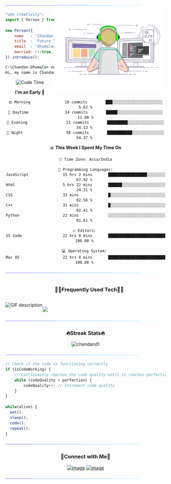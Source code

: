 <img src="/assets/images/horizontal-divider-gradient.gif">

<picture> 
<a href="https://media.giphy.com/media/SWoSkN6DxTszqIKEqv/giphy.gif" alt="Developer">
<img src="/assets//images/developer.webp" align="right" width="350">
</a>
</picture>

```js
"use creativity";
import { Person } from 'India';

new Person({
    name   : 'Chandan Dhumale',
    title  : 'Future Tech Leader',
    email  : 'dhumalechandan10@gmail.com',
    married: !!!true,
}).introduce();
```

```cmd
C:\Chandan-Dhumale> node index.js
Hi, my name is Chandan Dhumale, I'm a Computer Engineer from India.
```
<div align="center">

![Code Time](http://img.shields.io/badge/Code%20Time-1%2C637%20hrs%2030%20mins-blue)

<!--START_SECTION:waka-->
**I'm an Early 🐤** 

```text
🌞 Morning               10 commits        ███░░░░░░░░░░░░░░░░░░░░░░   5.62 %
🌆 Daytime                14 commits        █████░░░░░░░░░░░░░░░░░░░░   11.88 %
🌃 Evening                 21 commits        █████████░░░░░░░░░░░░░░░░   34.13 % 
🌙 Night                   58 commits        ███████████░░░░░░░░░░░░░░   54.37 % 

```

📊 **This Week I Spent My Time On** 

```text
🕑︎ Time Zone: Asia/India

💬 Programming Languages:
JavaScript               15 hrs 2 mins       █████████████████░░░░░░░░   67.92 % 
Html                     5 hrs 22 mins       ██████░░░░░░░░░░░░░░░░░░░   24.31 % 
CSS                      33 mins             █░░░░░░░░░░░░░░░░░░░░░░░░   02.56 % 
C++                      31 mins             █░░░░░░░░░░░░░░░░░░░░░░░░   02.41 % 
Python                   21 mins             ░░░░░░░░░░░░░░░░░░░░░░░░░   01.61 % 

🔥 Editors: 
VS Code                  22 hrs 8 mins       █████████████████████████   100.00 % 

💻 Operating System: 
Mac OS                   22 hrs 8 mins       █████████████████████████   100.00 % 
```
</div>

<img src="/assets/images/horizontal-divider-gradient.gif">

<!--h1 without bottom border-->
<div id="user-content-toc">
  <ul align="center">
    <summary><h3 style="display: inline-block">🧑‍💻Frequently Used Tech🧑‍💻</h3></summary>
  </ul>
</div>

<!--tech stack icons-->
<div style="display:flex; flex-direction: row;">
<picture>
  <source media="(prefers-color-scheme: dark)" srcset="./Skills_Animation_Dark.gif">
  <source media="(prefers-color-scheme: light)" srcset="./Skills_Animation_White.gif">
  <img align="left" alt="GIF description" src="./Skills_Animation_White.gif">
</picture>
<p>
<a href="https://skillicons.dev">
<img src="https://skillicons.dev/icons?i=js,html,css,c,python,discord,firebase,github,kali,mysql,cpp,git,vscode,figma,notion,ps,webflow,linkedin&perline=6" />
</a>
</p>
</div>

<img src="/assets/images/horizontal-divider-gradient.gif">

<h3 align="center">🔥Streak Stats🔥</h3>

<!-- custom streak stats: https://git.io/streak-stats -->
<p align="center"><img src="https://github-readme-streak-stats.herokuapp.com/?user=chandand1&" alt="chandand1" /></p>

<!--x axis divider-->
<img src="/assets/images/horizontal-divider-gradient.gif">

```js
// Check if the code is functioning correctly
if (isCodeWorking) {
    // Continuously improve the code quality until it reaches perfection
    while (codeQuality < perfection) {
        codeQuality++; // Increment code quality
    }
}

while(alive) {
  eat();
  sleep();
  code();
  repeat();
}
```

<!--x axis divider-->
<img src="/assets/images/horizontal-divider-gradient.gif">

<!-- Connect with me -->
<h3 align="center">🤝Connect with Me🤝</h3>
<div align="center">

[![image](https://img.shields.io/badge/LinkedIn-0077B5?style=for-the-badge&logo=linkedin&logoColor=white)](https://www.linkedin.com/in/chandan-dhumale-72a684286/)
[![image](https://img.shields.io/badge/Instagram-E4405F?style=for-the-badge&logo=instagram&logoColor=white)](https://www.instagram.com/_.chandan._exe/)

</div>

<img src="/assets/images/horizontal-divider-gradient.gif">
